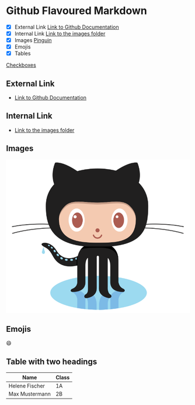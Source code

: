 # Github Flavoured Markdown

- [X] External Link [Link to Github Documentation](https://help.github.com/en)
- [X] Internal Link [Link to the images folder](/images/)
- [X] Images [Pinguin](/images/logo.png)
- [X] Emojis
- [X] Tables

[Checkboxes](#checkboxes)

## External Link
- [Link to Github Documentation](https://help.github.com/en)

## Internal Link
- [Link to the images folder](/images/)

## Images
![Pinguin](/images/logo.png)

## Emojis

:smile:

## Table with two headings 

| Name           | Class |
| ---            | ---   | 
| Helene Fischer | 1A    |
| Max Mustermann | 2B    | 


